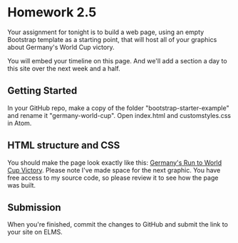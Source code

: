 # Homework 2.5

Your assignment for tonight is to build a web page, using an empty Bootstrap template as a starting point, that will host all of your graphics about Germany's World Cup victory.  

You will embed your timeline on this page. And we'll add a section a day to this site over the next week and a half.

## Getting Started

In your GitHub repo, make a copy of the folder "bootstrap-starter-example" and rename it "germany-world-cup".  Open index.html and customstyles.css in Atom.

## HTML structure and CSS

You should make the page look exactly like this: [Germany's Run to World Cup Victory](http://seanmussenden.github.io). Please note I've made space for the next graphic. You have free access to my source code, so please review it to see how the page was built.  

## Submission

When you're finished, commit the changes to GitHub and submit the link to your site on ELMS. 

